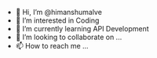 - 👋 Hi, I’m @himanshumalve
- 👀 I’m interested in Coding
- 🌱 I’m currently learning API Development
- 💞️ I’m looking to collaborate on ...
- 📫 How to reach me ...

<!---
himanshumalve/himanshumalve is a ✨ special ✨ repository because its `README.md` (this file) appears on your GitHub profile.
You can click the Preview link to take a look at your changes.
--->
